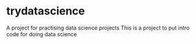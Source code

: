 # trydatascience
A project for practising data science projects
This is a project to put intro code for doing data science
